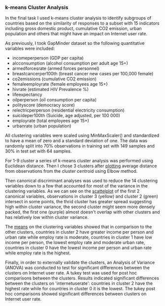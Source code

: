 ### k-means Cluster Analysis

In the final task I used k-means cluster analysis to identify subgroups of countries based on the similarity of responses to a subset with 15 indicators including gross domestic product, cumulative CO2 emission, urban population and others that might have an impact on Internet user rate.

As previously, I took GapMinder dataset so the following quantitative variables were included:

  - incomeperperson (GDP per capita)
  - alcconsumption (alcohol consumption per adult age 15+)
  - armedforcesrate (armed forces personnel)
  - breastcancerper100th (breast cancer new cases per 100,000 female)
  - co2emissions (cumulative CO2 emission)
  - femaleemployrate (female employees age 15+)
  - hivrate (estimated HIV Prevalence %)
  - lifeexpectancy	
  - oilperperson (oil consumption per capita)
  - polityscore (democracy score)
  - relectricperperson (residential electricity consumption)
  - suicideper100th (Suicide, age adjusted, per 100 000)
  - employrate (total employees age 15+)
  - urbanrate (urban population)

All clustering variables were scaled using MinMaxScaler() and standardized to have a mean of zero and a standard deviation of one. The data was randomly split into 70% observations in training set with 149 samples and 30% in test set with 64 samples.

For 1-9 cluster a series of k-means cluster analysis was performed using Euclidean distance. Then I chose 3 clusters after [plotting](https://github.com/kkrasilschikova/ml-for-data-analysis/blob/master/week4/elbow.PNG) average distance from observations from the cluster centroid using Elbow method.

Then canonical discriminant analyses was used to reduce the 14 clustering variables down to a few that accounted for most of the variance in the clustering variables. As we can see on the [scattelplot](https://github.com/kkrasilschikova/ml-for-data-analysis/blob/master/week4/clusters.PNG) of the first 2 canonical variables, observations in cluster 3 (yellow) and cluster 2 (green) intersect in some points, the thrid cluster has greater spread suggesting high within cluster variance, the second cluster might seem more densely packed, the first one (purple) almost doesn't overlap with other clusters and has relatively low within cluster variance.

The [means](https://github.com/kkrasilschikova/ml-for-data-analysis/blob/master/week4/results.txt) on the clustering variables showed that in comparison to the other clusters, countries in cluster 2 have greater income per person and urban rate while employ rate is moderate, countries in cluster 1 have low income per person, the lowest employ rate and moderate urban rate, countries in cluster 0 have the lowest income per person and urban rate while employ rate is the highest.

Finally, in order to externally validate the clusters, an Analysis of Variance (ANOVA) was conducted to test for significant differences between the clusters on Internet user rate. A tukey test was used for post hoc comparisons between the clusters. Results indicated significant differences between the clusters on 'internetuserate': countries in cluster 2 have the highest rate while for countries in cluster 0 it is the lowest. The tukey post hoc comparisons showed significant differences between clusters on Internet user rate.
